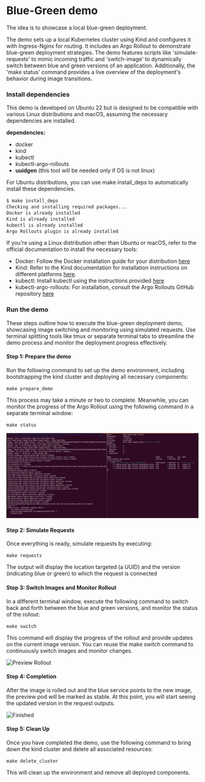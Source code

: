 # Blue-Green demo

The idea is to showcase a local blue-green deployment.

The demo sets up a local Kubernetes cluster using Kind and configures it with Ingress-Nginx for routing. It includes an Argo Rollout to demonstrate blue-green deployment strategies. The demo features scripts like 'simulate-requests' to mimic incoming traffic and 'switch-image' to dynamically switch between blue and green versions of an application. Additionally, the 'make status' command provides a live overview of the deployment's behavior during image transitions.

### Install dependencies

This demo is developed on Ubuntu 22 but is designed to be compatible with various Linux distributions and macOS, assuming the necessary dependencies are installed.

**dependencies:**
- docker
- kind
- kubectl
- kubectl-argo-rollouts
- **uuidgen** (this tool will be needed only if OS is not linux)

For Ubuntu distributions, you can use make install_deps to automatically install these dependencies.

```
$ make install_deps
Checking and installing required packages...
Docker is already installed
Kind is already installed
kubectl is already installed
Argo Rollouts plugin is already installed
```

If you're using a Linux distribution other than Ubuntu or macOS, refer to the official documentation to install the necessary tools:

- Docker: Follow the Docker installation guide for your distribution [here](https://docs.docker.com/engine/install/)
- Kind: Refer to the Kind documentation for installation instructions on different platforms [here](https://kind.sigs.k8s.io/docs/user/quick-start/).
- kubectl: Install kubectl using the instructions provided [here](https://kubernetes.io/docs/reference/kubectl/)
- kubectl-argo-rollouts: For installation, consult the Argo Rollouts GitHub repository [here](https://github.com/argoproj/argo-rollouts#installation)

### Run the demo

These steps outline how to execute the blue-green deployment demo, showcasing image switching and monitoring using simulated requests. Use terminal splitting tools like tmux or separate terminal tabs to streamline the demo process and monitor the deployment progress effectively.

#### Step 1: Prepare the demo

Run the following command to set up the demo environment, including bootstrapping the kind cluster and deploying all necessary components:
```
make prepare_demo
```

This process may take a minute or two to complete. Meanwhile, you can monitor the progress of the Argo Rollout using the following command in a separate terminal window:

```
make status
```

![Prepare demo](img/waiting.png)

#### Step 2: Simulate Requests

Once everything is ready, simulate requests by executing:
```
make requests
```

The output will display the location targeted (a UUID) and the version (indicating blue or green) to which the request is connected

#### Step 3: Switch Images and Monitor Rollout

In a different terminal window, execute the following command to switch back and forth between the blue and green versions, and monitor the status of the rollout:
```
make switch
````

This command will display the progress of the rollout and provide updates on the current image version.  You can reuse the make switch command to continuously switch images and monitor changes.

![Preview Rollout](img/preview.png)


#### Step 4: Completion

After the image is rolled out and the blue service points to the new image, the preview pod will be marked as stable. At this point, you will start seeing the updated version in the request outputs.

![Finished](img/rolled_out.png)

#### Step 5: Clean Up

Once you have completed the demo, use the following command to bring down the kind cluster and delete all associated resources:

```
make delete_cluster
```

This will clean up the environment and remove all deployed components.
